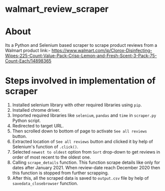 # walmart_review_scraper

# About
Its a Python and Selenium based scraper to scrape product reviews from a Walmart product link:- https://www.walmart.com/ip/Clorox-Disinfecting-Wipes-225-Count-Value-Pack-Crisp-Lemon-and-Fresh-Scent-3-Pack-75-Count-Each/14898365

# Steps involved in implementation of scraper
1) Installed selenium library with other required libraries using ```pip```.
2) Installed chrome driver.
3) Imported required libraries like ```selenium```, ```pandas``` and ```time``` in ```scraper.py``` Python script. 
4) Redirected to target URL.
5) Then scrolled down to bottom of page to activate ```See all reviews``` button.
6) Extracted location of ```See all reviews``` button and clicked it by help of Selenium's function of ```.click()```.
7) Selected ```newest to oldest``` option from ```Sort``` drop-down to get reviews in order of most recent to the oldest one.
8) Calling ```scrape_details``` function. This function scrape details like only for dates after January 2021. When review-date reach December 2020 then this function is stopped from further scrapping.
9) After this, all the scraped data is saved to ```output.csv``` file by help of ```savedata_closebrowser``` function.
